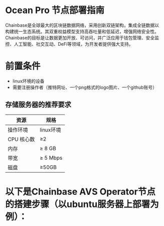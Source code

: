 # Ocean Pro 节点部署指南  

Chainbase是全球最大的区块链数据网络，采用创新双链架构，集成全链数据以构建统一生态系统。其双重权益模型支持高吞吐量和低延迟，增强网络安全性。Chainbase的目标是让数据更加开放、可访问，并广泛应用于钱包管理、安全监控、人工智能、社交互动、DeFi等领域，为开发者提供强大支持。  

# 前置条件

- linux环境的设备
- 需要注册操作者（推特网址、一个png格式的logo图片、一个github账号）  
## 存储服务器的推荐要求

| 资源          | 规格                             |
|---------------|----------------------------------|
| 操作环境  |     linux环境                        |
| CPU 核心数    | ≥2                               |
| 内存          | ≥ 8 GB                           |
| 带宽          | ≥ 5 Mbps                        |
| 磁盘           | ≥50GB                             |

# 以下是Chainbase AVS Operator节点的搭建步骤（以ubuntu服务器上部署为例）：  
